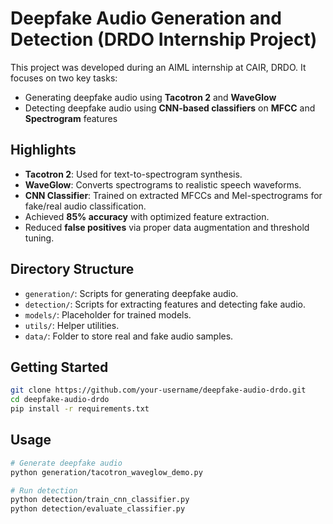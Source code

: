 # Deepfake Audio Generation and Detection (DRDO Internship Project)

This project was developed during an AIML internship at CAIR, DRDO. It focuses on two key tasks:
- Generating deepfake audio using **Tacotron 2** and **WaveGlow**
- Detecting deepfake audio using **CNN-based classifiers** on **MFCC** and **Spectrogram** features

## Highlights

- **Tacotron 2**: Used for text-to-spectrogram synthesis.
- **WaveGlow**: Converts spectrograms to realistic speech waveforms.
- **CNN Classifier**: Trained on extracted MFCCs and Mel-spectrograms for fake/real audio classification.
- Achieved **85% accuracy** with optimized feature extraction.
- Reduced **false positives** via proper data augmentation and threshold tuning.

## Directory Structure

- `generation/`: Scripts for generating deepfake audio.
- `detection/`: Scripts for extracting features and detecting fake audio.
- `models/`: Placeholder for trained models.
- `utils/`: Helper utilities.
- `data/`: Folder to store real and fake audio samples.

## Getting Started

```bash
git clone https://github.com/your-username/deepfake-audio-drdo.git
cd deepfake-audio-drdo
pip install -r requirements.txt
```

## Usage

```bash
# Generate deepfake audio
python generation/tacotron_waveglow_demo.py

# Run detection
python detection/train_cnn_classifier.py
python detection/evaluate_classifier.py
```
        